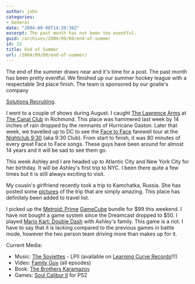 ```yaml
---
author: john
categories:
- General
date: "2004-09-08T14:20:36Z"
excerpt: The past month has not been too eventful.
guid: /archives/2004/09/08/end-of-summer
id: 22
title: End of Summer
url: /2004/09/08/end-of-summer/
---
```


The end of the summer draws near and it's time for a post. The past month has been pretty eventful. We finished up our summer hockey league with a respectable 3rd place finish. The team is sponsored by our goalie's company 

[Solutions Recruiting](http://www.solutionsrecruiting.com).

I went to a couple of shows during August. I caught [The Lawrence Arms](http://www.thelawrencearms.net) at [The Canal Club](http://www.thecanalclub.com) in Richmond. This place was hammered last week by 14 inches of rain dropped by the remnants of Hurricane Gaston. Later that week, we travelled up to DC to see the [Face to Face](http://facetofacemusic.com) farewell tour at the [Nightclub 9:30](http://www.930.com) (aka 9:30 Club). From start to finish, it was 80 minutes of every great Face to Face songs. These guys have been around for almost 14 years and it will be sad to see them go.

This week Ashley and I are headed up to Atlantic City and New York City for her birthday. It will be Ashley's first trip to NYC. I been there quite a few times but it is still always exciting to visit.

My cousin's girlfriend recently took a trip to Kamchatka, Russia. She has posted some [pictures](http://asuaf.org/~ftjna/Russia/kamchatka.html) of the trip that are simply amazing. This place has definitely been added to travel list.

I picked up the [Metroid: Prime](http://www.metroid.com/prime/) [GameCube](http://www.nintendo.com) bundle for $99 this weekend. I have not bought a game system since the Dreamcast dropped to $50. I played [Mario Kart: Double Dash](http://www.mariokart.com) with Ashley's family. This game is a riot. I have to say that it is lacking compared to the previous games in battle mode, however the two person team driving more than makes up for it.

Current Media:</p> 

  * Music: [The Soviettes](http://www.the-soviettes.com/) - LPII (available on [Learning Curve Records](http://www.learningcurverecords.com)!!!)
  * Video: [Family Guy](http://www.fox.com/familyguy/) (all epsodes)
  * Book: [The Brothers Karamazov](http://www.amazon.com/exec/obidos/tg/detail/-/0374528373/qid=1094667500/sr=8-1/ref=pd_ka_1/104-2153726-6204756?v=glance&s=books&n=507846)
  * Games: [Soul Calibur II](http://www.soulcalibur.com/) for PS2